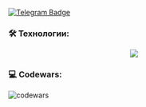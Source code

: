 [![Telegram Badge](https://img.shields.io/badge/-shevtcova-blue?style=flat&logo=Telegram&logoColor=white)](https://t.me/shevtcova_lena)

### 🛠 Технологии:
<p align="center">
  <img src="https://skillicons.dev/icons?i=html,css,js,ts,react,redux,express,postgres,github,bootstrap,figma,ai,ps" />
</p>

### 💻 Codewars:
![codewars](https://www.codewars.com/users/%D0%95%D0%BB%D0%B5%D0%BD%D0%B0%20%D0%A8%D0%B5%D0%B2%D1%86%D0%BE%D0%B2%D0%B0/badges/large) 

